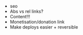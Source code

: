 - seo
- Abs vs rel links?
- Content!!!
- Monetisation/donation link
- Make deploys easier + reversible
